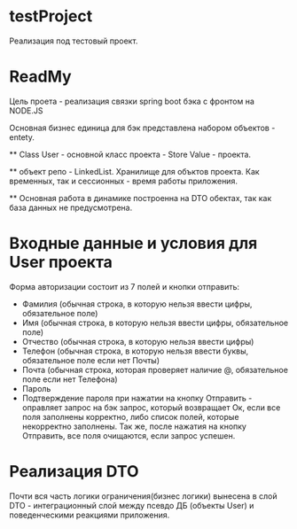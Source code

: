 # testProject
Реализация под тестовый проект.

<h1>ReadMy</h1>

Цель проета - реализация связки spring boot бэка с фронтом на NODE.JS

Основная бизнес единица для бэк представлена набором объектов -  entety.
<p>** Class User - основной класс проекта - Store Value - проекта. </p>

** объект репо - LinkedList. Хранилище для объктов проекта. Как временных, так и сессионных - время работы приложения.
<br>

** Основная работа в динамике построенна на DTO обектах, так как база данных не предусмотрена.

<H1>Входные данные и условия для User  проекта</H1>

Форма авторизации состоит из 7 полей и кнопки отправить:
- Фамилия (обычная строка, в которую нельзя ввести цифры, обязательное поле)
- Имя (обычная строка, в которую нельзя ввести цифры, обязательное поле)
- Отчество (обычная строка, в которую нельзя ввести цифры)
- Телефон (обычная строка, в которую нельзя ввести буквы, обязательное поле если нет Почты)
- Почта (обычная строка, которая проверяет наличие @, обязательное поле если нет Телефона)
- Пароль
- Подтверждение пароля
  при нажатии на кнопку Отправить - оправляет запрос на бэк запрос, который возвращает Ок, если все поля заполнены корректно, либо список полей, которые некорректно заполнены.
  Так же, после нажатия на кнопку Отправить, все поля очищаются, если запрос успешен.
  
<h1>Реализация DTO </h1>
Почти вся часть логики ограничения(бизнес логики) вынесена в слой DTO - интеграционный слой между псевдо ДБ (объекты User) и поведенческими реакциями приложения.




